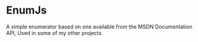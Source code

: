 EnumJs
======

A simple enumerator based on one available from the MSDN Documentation API, Used in some of my other projects
